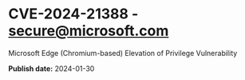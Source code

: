 # CVE-2024-21388 - secure@microsoft.com

Microsoft Edge (Chromium-based) Elevation of Privilege Vulnerability

**Publish date:** 2024-01-30
